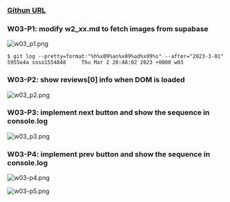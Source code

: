 ### [Githun URL](https://github.com/soso1554848/1112-1N-js-demo-211410831.git)

### W03-P1: modify w2_xx.md to fetch images from supabase

![w03_p1.png](https://mfwasdjpuvjgzkkjlnrx.supabase.co/storage/v1/object/sign/demo-31/w03/w03-p1.png?token=eyJhbGciOiJIUzI1NiIsInR5cCI6IkpXVCJ9.eyJ1cmwiOiJkZW1vLTMxL3cwMy93MDMtcDEucG5nIiwiaWF0IjoxNjc3NzU1NDI3LCJleHAiOjE3MDkyOTE0Mjd9.naZbbadUAnnE4w6a-t69KdB2Qqi2-XAtF5dW89eMtis&t=2023-03-02T11%3A10%3A27.701Z)

```
$ git log --pretty=format:"%h%x09%an%x09%ad%x09%s" --after="2023-3-01"
5955e4a soso1554848     Thu Mar 2 20:48:02 2023 +0800 w03

```

### W03-P2: show reviews[0] info when DOM is loaded

![w03_p2.png](https://mfwasdjpuvjgzkkjlnrx.supabase.co/storage/v1/object/sign/demo-31/w03/w03_p2.png?token=eyJhbGciOiJIUzI1NiIsInR5cCI6IkpXVCJ9.eyJ1cmwiOiJkZW1vLTMxL3cwMy93MDNfcDIucG5nIiwiaWF0IjoxNjc3NzU3OTcxLCJleHAiOjE3MDkyOTM5NzF9.wvTMlrOCgDfd5kqQSf3_jkEJqPzrP-lFMiB9iZtR1mY&t=2023-03-02T11%3A52%3A52.044Z)

### W03-P3: implement next button and show the sequence in console.log

![w03_p3.png](https://mfwasdjpuvjgzkkjlnrx.supabase.co/storage/v1/object/sign/demo-31/w03/w03_p3.png?token=eyJhbGciOiJIUzI1NiIsInR5cCI6IkpXVCJ9.eyJ1cmwiOiJkZW1vLTMxL3cwMy93MDNfcDMucG5nIiwiaWF0IjoxNjc3NzU5MjI5LCJleHAiOjE3MDkyOTUyMjl9.1SwHaM7JqxNpM6XF0XzuHzRmyLsQsB-xWoGmCZNovvo&t=2023-03-02T12%3A13%3A49.280Z)

### W03-P4: implement prev button and show the sequence in console.log

![w03-p4.png](https://mfwasdjpuvjgzkkjlnrx.supabase.co/storage/v1/object/sign/demo-31/w03/w03_p4.png?token=eyJhbGciOiJIUzI1NiIsInR5cCI6IkpXVCJ9.eyJ1cmwiOiJkZW1vLTMxL3cwMy93MDNfcDQucG5nIiwiaWF0IjoxNjc3NzYwNjA5LCJleHAiOjE3MDkyOTY2MDl9.Af_prjxlkHEy4K_ic4DikgtQYGosEQv0w7XGpNbkq54&t=2023-03-02T12%3A36%3A49.530Z)

![w03-p5.png](https://mfwasdjpuvjgzkkjlnrx.supabase.co/storage/v1/object/sign/demo-31/w03/w03_p5.png?token=eyJhbGciOiJIUzI1NiIsInR5cCI6IkpXVCJ9.eyJ1cmwiOiJkZW1vLTMxL3cwMy93MDNfcDUucG5nIiwiaWF0IjoxNjc3NzYxMDAzLCJleHAiOjE3MDkyOTcwMDN9.L3Xw0eqBetqKMzkJ2_qBS-Lv1vsNjyp9bnSpGiiY5xg&t=2023-03-02T12%3A43%3A23.195Z)
